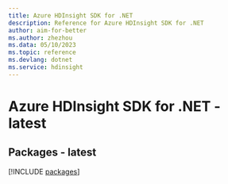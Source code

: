 ```yaml
---
title: Azure HDInsight SDK for .NET
description: Reference for Azure HDInsight SDK for .NET
author: aim-for-better
ms.author: zhezhou
ms.data: 05/10/2023
ms.topic: reference
ms.devlang: dotnet
ms.service: hdinsight
---
```

# Azure HDInsight SDK for .NET - latest
## Packages - latest
[!INCLUDE [packages](hdinsight-index.md)]